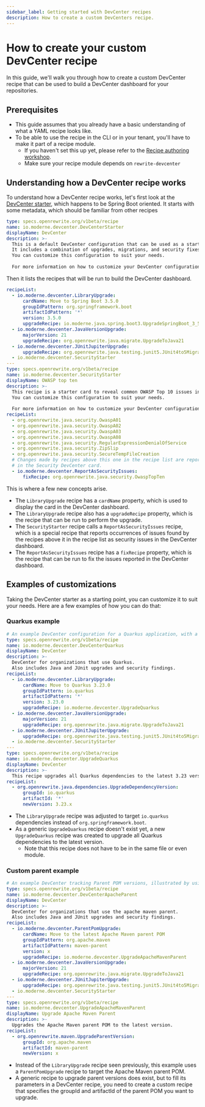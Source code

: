 ```yaml
---
sidebar_label: Getting started with DevCenter recipes
description: How to create a custom DevCenters recipe.
---
```


# How to create your custom DevCenter recipe

In this guide, we'll walk you through how to create a custom DevCenter recipe that can be used to build a DevCenter dashboard for your repositories.

## Prerequisites

* This guide assumes that you already have a basic understanding of what a YAML recipe looks like.
* To be able to use the recipe in the CLI or in your tenant, you'll have to make it part of a recipe module.
  * If you haven't set this up yet, please refer to the [Recipe authoring workshop](https://docs.moderne.io/user-documentation/workshops/recipe-authoring/#exercise-2-create-and-test-your-own-recipe-module).
  * Make sure your recipe module depends on `rewrite-devcenter`

## Understanding how a DevCenter recipe works

To understand how a DevCenter recipe works, let's first look at the [DevCenter starter](https://github.com/moderneinc/rewrite-devcenter/blob/main/src/main/resources/META-INF/rewrite/devcenter-starter.yml), which happens to be Spring Boot oriented.
It starts with some metadata, which should be familiar from other recipes
```yaml
type: specs.openrewrite.org/v1beta/recipe
name: io.moderne.devcenter.DevCenterStarter
displayName: DevCenter
description: >-
  This is a default DevCenter configuration that can be used as a starting point for your own DevCenter configuration.
  It includes a combination of upgrades, migrations, and security fixes.
  You can customize this configuration to suit your needs.
  
  For more information on how to customize your DevCenter configuration, see the [DevCenter documentation](https://docs.moderne.io/user-documentation/moderne-platform/getting-started/dev-center/).
```

Then it lists the recipes that will be run to build the DevCenter dashboard.
```yaml
recipeList:
  - io.moderne.devcenter.LibraryUpgrade:
      cardName: Move to Spring Boot 3.5.0
      groupIdPattern: org.springframework.boot
      artifactIdPattern: '*'
      version: 3.5.0
      upgradeRecipe: io.moderne.java.spring.boot3.UpgradeSpringBoot_3_5
  - io.moderne.devcenter.JavaVersionUpgrade:
      majorVersion: 21
      upgradeRecipe: org.openrewrite.java.migrate.UpgradeToJava21
  - io.moderne.devcenter.JUnitJupiterUpgrade:
      upgradeRecipe: org.openrewrite.java.testing.junit5.JUnit4to5Migration
  - io.moderne.devcenter.SecurityStarter
---
type: specs.openrewrite.org/v1beta/recipe
name: io.moderne.devcenter.SecurityStarter
displayName: OWASP top ten
description: >-
  This recipe is a starter card to reveal common OWASP Top 10 issues in your source code.
  You can customize this configuration to suit your needs.
  
  For more information on how to customize your DevCenter configuration, see the [DevCenter documentation](https://docs.moderne.io/user-documentation/moderne-platform/getting-started/dev-center/).
recipeList:
  - org.openrewrite.java.security.OwaspA01
  - org.openrewrite.java.security.OwaspA02
  - org.openrewrite.java.security.OwaspA03
  - org.openrewrite.java.security.OwaspA08
  - org.openrewrite.java.security.RegularExpressionDenialOfService
  - org.openrewrite.java.security.ZipSlip
  - org.openrewrite.java.security.SecureTempFileCreation
  # Changes made by recipes above this one in the recipe list are reported as occurrences
  # in the Security DevCenter card.
  - io.moderne.devcenter.ReportAsSecurityIssues:
      fixRecipe: org.openrewrite.java.security.OwaspTopTen
```
This is where a few new concepts arise.
* The `LibraryUpgrade` recipe has a `cardName` property, which is used to display the card in the DevCenter dashboard.
* The `LibraryUpgrade` recipe also has a `upgradeRecipe` property, which is the recipe that can be run to perform the upgrade.
* The `SecurityStarter` recipe calls a `ReportAsSecurityIssues` recipe, which is a special recipe that reports occurrences of issues found by the recipes above it in the recipe list as security issues in the DevCenter dashboard.
* The `ReportAsSecurityIssues` recipe has a `fixRecipe` property, which is the recipe that can be run to fix the issues reported in the DevCenter dashboard.

## Examples of customizations

Taking the DevCenter starter as a starting point, you can customize it to suit your needs. Here are a few examples of how you can do that:

### Quarkus example
```yaml
# An example DevCenter configuration for a Quarkus application, with a named custom upgrade recipe for Quarkus
type: specs.openrewrite.org/v1beta/recipe
name: io.moderne.devcenter.DevCenterQuarkus
displayName: DevCenter
description: >-
  DevCenter for organizations that use Quarkus.
  Also includes Java and JUnit upgrades and security findings.
recipeList:
  - io.moderne.devcenter.LibraryUpgrade:
      cardName: Move to Quarkus 3.23.0
      groupIdPattern: io.quarkus
      artifactIdPattern: '*'
      version: 3.23.0
      upgradeRecipe: io.moderne.devcenter.UpgradeQuarkus
  - io.moderne.devcenter.JavaVersionUpgrade:
      majorVersion: 21
      upgradeRecipe: org.openrewrite.java.migrate.UpgradeToJava21
  - io.moderne.devcenter.JUnitJupiterUpgrade:
      upgradeRecipe: org.openrewrite.java.testing.junit5.JUnit4to5Migration
  - io.moderne.devcenter.SecurityStarter
---
type: specs.openrewrite.org/v1beta/recipe
name: io.moderne.devcenter.UpgradeQuarkus
displayName: DevCenter
description: >-
  This recipe upgrades all Quarkus dependencies to the latest 3.23 version.
recipeList:
  - org.openrewrite.java.dependencies.UpgradeDependencyVersion:
      groupId: io.quarkus
      artifactId: '*'
      newVersion: 3.23.x
```
* The `LibraryUpgrade` recipe was adjusted to target `io.quarkus` dependencies instead of `org.springframework.boot`.
* As a generic `UpgradeQuarkus` recipe doesn't exist yet, a new `UpgradeQuarkus` recipe was created to upgrade all Quarkus dependencies to the latest version.
  * Note that this recipe does not have to be in the same file or even module.

### Custom parent example
```yaml
# An example DevCenter tracking Parent POM versions, illustrated by using the Apache Maven parent POM
type: specs.openrewrite.org/v1beta/recipe
name: io.moderne.devcenter.DevCenterApacheParent
displayName: DevCenter
description: >-
  DevCenter for organizations that use the apache maven parent.
  Also includes Java and JUnit upgrades and security findings.
recipeList:
  - io.moderne.devcenter.ParentPomUpgrade:
      cardName: Move to the latest Apache Maven parent POM
      groupIdPattern: org.apache.maven
      artifactIdPattern: maven-parent
      version: x
      upgradeRecipe: io.moderne.devcenter.UpgradeApacheMavenParent
  - io.moderne.devcenter.JavaVersionUpgrade:
      majorVersion: 21
      upgradeRecipe: org.openrewrite.java.migrate.UpgradeToJava21
  - io.moderne.devcenter.JUnitJupiterUpgrade:
      upgradeRecipe: org.openrewrite.java.testing.junit5.JUnit4to5Migration
  - io.moderne.devcenter.SecurityStarter
---
type: specs.openrewrite.org/v1beta/recipe
name: io.moderne.devcenter.UpgradeApacheMavenParent
displayName: Upgrade Apache Maven Parent
description: >-
  Upgrades the Apache Maven parent POM to the latest version.
recipeList:
  - org.openrewrite.maven.UpgradeParentVersion:
      groupId: org.apache.maven
      artifactId: maven-parent
      newVersion: x
```
* Instead of the `LibraryUpgrade` recipe seen previously, this example uses a `ParentPomUpgrade` recipe to target the Apache Maven parent POM.
* A generic recipe to upgrade parent versions does exist, but to fill its parameters in a DevCenter recipe, you need to create a custom recipe that specifies the groupId and artifactId of the parent POM you want to upgrade.
